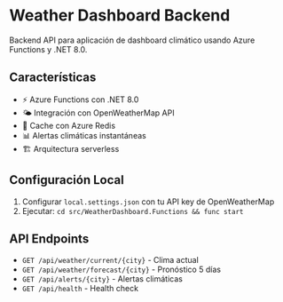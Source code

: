 # Weather Dashboard Backend

Backend API para aplicación de dashboard climático usando Azure Functions y .NET 8.0.

## Características

- ⚡ Azure Functions con .NET 8.0
- 🌤️ Integración con OpenWeatherMap API
- 🔄 Cache con Azure Redis
- 📊 Alertas climáticas instantáneas
- 🏗️ Arquitectura serverless

## Configuración Local

1. Configurar `local.settings.json` con tu API key de OpenWeatherMap
2. Ejecutar: `cd src/WeatherDashboard.Functions && func start`

## API Endpoints

- `GET /api/weather/current/{city}` - Clima actual
- `GET /api/weather/forecast/{city}` - Pronóstico 5 días
- `GET /api/alerts/{city}` - Alertas climáticas
- `GET /api/health` - Health check
